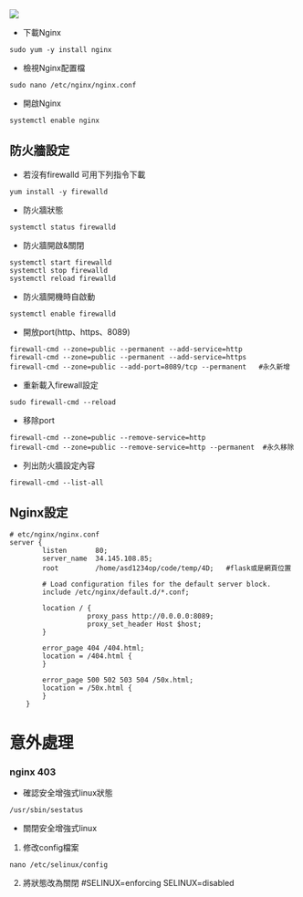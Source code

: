 <img src="https://www.nginx.com/wp-content/uploads/2018/08/NGINX-logo-rgb-large.png">  

- 下載Nginx  
```
sudo yum -y install nginx
```
- 檢視Nginx配置檔  
```
sudo nano /etc/nginx/nginx.conf
```
- 開啟Nginx
```
systemctl enable nginx
```
## 防火牆設定
- 若沒有firewalld 可用下列指令下載
```
yum install -y firewalld
```
- 防火牆狀態  
```
systemctl status firewalld
```
- 防火牆開啟&關閉  
```
systemctl start firewalld
systemctl stop firewalld
systemctl reload firewalld
```
- 防火牆開機時自啟動  
```
systemctl enable firewalld
```
- 開放port(http、https、8089)
```
firewall-cmd --zone=public --permanent --add-service=http
firewall-cmd --zone=public --permanent --add-service=https
firewall-cmd --zone=public --add-port=8089/tcp --permanent   #永久新增
```
- 重新載入firewall設定
```
sudo firewall-cmd --reload
```
- 移除port
```
firewall-cmd --zone=public --remove-service=http
firewall-cmd --zone=public --remove-service=http --permanent  #永久移除
```

- 列出防火牆設定內容  
```
firewall-cmd --list-all
```
## Nginx設定  
```
# etc/nginx/nginx.conf
server {
        listen       80;
        server_name  34.145.108.85;
        root         /home/asd1234op/code/temp/4D;   #flask或是網頁位置

        # Load configuration files for the default server block.
        include /etc/nginx/default.d/*.conf;

        location / {
                   proxy_pass http://0.0.0.0:8089;
                   proxy_set_header Host $host;
        }

        error_page 404 /404.html;
        location = /404.html {
        }

        error_page 500 502 503 504 /50x.html;
        location = /50x.html {
        }
    }
```
# 意外處理
### nginx 403
- 確認安全增強式linux狀態
```
/usr/sbin/sestatus
```
- 關閉安全增強式linux
1. 修改config檔案
```
nano /etc/selinux/config
```
2. 將狀態改為關閉
#SELINUX=enforcing 
SELINUX=disabled
